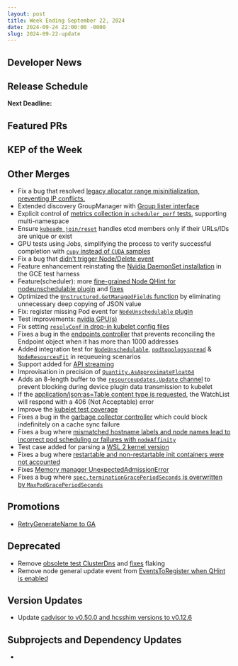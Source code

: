 ```yaml
---
layout: post
title: Week Ending September 22, 2024
date: 2024-09-24 22:00:00 -0000
slug: 2024-09-22-update
---
```


## Developer News


## Release Schedule

**Next Deadline:**


## Featured PRs


## KEP of the Week


## Other Merges

* Fix a bug that resolved [legacy allocator range misinitialization, preventing IP conflicts.](https://github.com/kubernetes/kubernetes/issues/127588)
* Extended discovery GroupManager with [Group lister interface](https://github.com/kubernetes/kubernetes/pull/127524)
* Explicit control of [metrics collection in `scheduler_perf` tests](https://github.com/kubernetes/kubernetes/pull/127496), supporting multi-namespace
* Ensure [`kubeadm join/reset`](https://github.com/kubernetes/kubernetes/pull/127491) handles etcd members only if their URLs/IDs are unique or exist
* GPU tests using Jobs, simplifying the process to verify successful completion with [`cupy` instead of `CUDA` samples](https://github.com/kubernetes/kubernetes/pull/127475)
* Fix a bug that [didn't trigger Node/Delete event](https://github.com/kubernetes/kubernetes/pull/127464)
* Feature enhancement reinstating the [Nvidia DaemonSet installation](https://github.com/kubernetes/kubernetes/pull/127456) in the GCE test harness
* Feature(scheduler): more [fine-grained Node QHint for nodeunschedulable plugin](https://github.com/kubernetes/kubernetes/pull/127450) and [fixes](https://github.com/kubernetes/kubernetes/issues/127405)
* Optimized the [`Unstructured.GetManagedFields` function](https://github.com/kubernetes/kubernetes/pull/127435) by eliminating unnecessary deep copying of JSON value
* Fix: register missing Pod event for [`NodeUnschedulable` plugin](https://github.com/kubernetes/kubernetes/pull/127427)
* Test improvements: [nvidia GPU(s)](https://github.com/kubernetes/kubernetes/pull/127423)
* Fix setting [`resolvConf` in drop-in kubelet config files](https://github.com/kubernetes/kubernetes/pull/127421)
* Fixes a bug in the [endpoints controller](https://github.com/kubernetes/kubernetes/pull/127417) that prevents reconciling the Endpoint object when it has more than 1000 addresses
* Added integration test for [`NodeUnschedulable`](https://github.com/kubernetes/kubernetes/pull/127406), [`podtopologyspread`](https://github.com/kubernetes/kubernetes/pull/127399) & [`NodeResourcesFit`](https://github.com/kubernetes/kubernetes/pull/127354) in requeueing scenarios
* Support added for [API streaming](https://github.com/kubernetes/kubernetes/pull/127388)
* Improvisation in precision of [`Quantity.AsApproximateFloat64`](https://github.com/kubernetes/kubernetes/pull/127366)
* Adds an 8-length buffer to the [`resourceupdates.Update` channel](https://github.com/kubernetes/kubernetes/pull/127357) to prevent blocking during device plugin data transmission to kubelet
* If the [application/json;as=Table content type is requested](https://github.com/kubernetes/kubernetes/pull/126996), the WatchList will respond with a 406 (Not Acceptable) error
* Improve the [kubelet test coverage](https://github.com/kubernetes/kubernetes/pull/126895)
* Fixes a bug in the [garbage collector controller](https://github.com/kubernetes/kubernetes/pull/125796) which could block indefinitely on a cache sync failure
* Fixes a bug where [mismatched hostname labels and node names lead to incorrect pod scheduling or failures with `nodeAffinity`](https://github.com/kubernetes/kubernetes/pull/125398)
* Test case added for parsing a [WSL 2 kernel version](https://github.com/kubernetes/kubernetes/pull/125136)
* Fixes a bug where [restartable and non-restartable init containers were not accounted](https://github.com/kubernetes/kubernetes/pull/124947)
* Fixes [Memory manager UnexpectedAdmissionError](https://github.com/kubernetes/kubernetes/pull/123443)
* Fixes a bug where [`spec.terminationGracePeriodSeconds` is overwritten by `MaxPodGracePeriodSeconds`](https://github.com/kubernetes/kubernetes/pull/122890)

## Promotions

* [RetryGenerateName to GA](https://github.com/kubernetes/kubernetes/pull/127093)

## Deprecated

* Remove [obsolete test ClusterDns](https://github.com/kubernetes/kubernetes/pull/127412) and [fixes](https://github.com/kubernetes/kubernetes/issues/127407) flaking
* Remove node general update event from [EventsToRegister when QHint is enabled](https://github.com/kubernetes/kubernetes/pull/127220)


## Version Updates

* Update [cadvisor to v0.50.0 and hcsshim versions to v0.12.6](https://github.com/kubernetes/kubernetes/pull/126799)

## Subprojects and Dependency Updates

*

